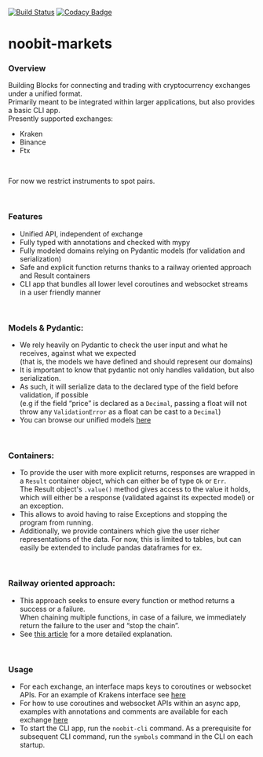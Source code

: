 [![Build Status](https://travis-ci.com/maxima-us/noobit-markets.svg?branch=master)](https://travis-ci.com/maxima-us/noobit-markets)
[![Codacy Badge](https://app.codacy.com/project/badge/Grade/e458a34c61974b11be17c4babf08c444)](https://www.codacy.com/gh/maxima-us/noobit-markets/dashboard?utm_source=github.com&amp;utm_medium=referral&amp;utm_content=maxima-us/noobit-markets&amp;utm_campaign=Badge_Grade)

# noobit-markets

### Overview

Building Blocks for connecting and trading with cryptocurrency exchanges under a unified format.\
Primarily meant to be integrated within larger applications, but also provides a basic CLI app.
<br/>
Presently supported exchanges:
- Kraken
- Binance
- Ftx
<br/>

For now we restrict instruments to spot pairs.

<br/>

### Features 

-	Unified API, independent of exchange
-	Fully typed with annotations and checked with mypy
-	Fully modeled domains relying on Pydantic models (for validation and serialization)
-	Safe and explicit function returns thanks to a railway oriented approach and Result containers
-	CLI app that bundles all lower level coroutines and websocket streams in a user friendly manner

<br/>

### Models & Pydantic:

-	We rely heavily on Pydantic to check the user input and what he receives, against what we expected\
(that is, the models we have defined and should represent our domains)
-	It is important to know that pydantic not only handles validation, but also serialization.
-	As such, it will serialize data to the declared type of the field before validation, if possible\
(e.g if the field “price” is declared as a `Decimal`, passing a float will not throw any `ValidationError` as a float can be cast to a `Decimal`)
-	You can browse our unified models [here](https://github.com/maxima-us/noobit-markets/tree/master/src/noobit_markets/base/models/rest)

<br/>

### Containers:

-	To provide the user with more explicit returns, responses are wrapped in a `Result` container object, which can either be of type `Ok` or `Err`.\
The Result object's `.value()` method gives access to the value it holds, which will either be a response (validated against its expected model) or an exception.
-	This allows to avoid having to raise Exceptions and stopping the program from running. 
-   Additionally, we provide containers which give the user richer representations of the data. For now, this is limited to tables, but can easily be extended to include pandas dataframes for ex.

<br/>

### Railway oriented approach:

-	This approach seeks to ensure every function or method returns a success or a failure.\
When chaining multiple functions, in case of a failure, we immediately return the failure to the user and “stop the chain”.
-	See [this article](https://fsharpforfunandprofit.com/posts/recipe-part2/#railway-oriented-programming) for a more detailed explanation.

<br/>

### Usage

-	For each exchange, an interface maps keys to coroutines or websocket APIs. For an example of Krakens interface see [here](https://github.com/maxima-us/noobit-markets/blob/master/src/noobit_markets/exchanges/kraken/interface.py)
-	For how to use coroutines and websocket APIs within an async app, examples with annotations and comments are available for each exchange [here](https://github.com/maxima-us/noobit-markets/tree/master/src/noobit_markets/examples)
-	To start the CLI app, run the `noobit-cli` command. As a prerequisite for subsequent CLI command, run the `symbols` command in the CLI on each startup.
